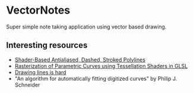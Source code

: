 # VectorNotes

Super simple note taking application using vector based drawing.


## Interesting resources

- [Shader-Based Antialiased, Dashed, Stroked Polylines](https://jcgt.org/published/0002/02/08/paper.pdf)
- [Rasterization of Parametric Curves using Tessellation Shaders in GLSL](https://computeranimations.wordpress.com/2015/03/16/rasterization-of-parametric-curves-using-tessellation-shaders-in-glsl/)
- [Drawing lines is hard](https://mattdesl.svbtle.com/drawing-lines-is-hard)
- "An algorithm for automatically fitting digitized curves" by Philip J.
  Schneider
